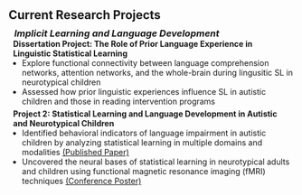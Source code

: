 <h1 id="projects"></h1>

<h2 style="margin: 60px 0px 10px;">Current Research Projects</h2>


<h3 style="margin:0 10px 0;"><em>Implicit Learning and Language Development</em></h3>

<h4 style="margin:0 8px 0;">Dissertation Project: The Role of Prior Language Experience in Linguistic Statistical Learning</h4>

<ul style="margin:0 0 5px;">
  <li>Explore functional connectivity between language comprehension networks, attention networks, and the whole-brain during lingusitic SL in neurotypical children</li>
  <li>Assessed how prior linguistic experiences influence SL in autistic children and those in reading intervention programs</li>
</ul>


<h4 style="margin:0 8px 0;">Project 2: Statistical Learning and Language Development in Autistic and Neurotypical Children</h4>

<ul style="margin:0 0 5px;">
  <li>Identified behavioral indicators of language impairment in autistic children by analyzing statistical learning in multiple domains and modalities <a href="https://link.springer.com/article/10.1007/s10803-023-05902-1"><autocolor>(Published Paper)</autocolor></a></li>
  <li>Uncovered the neural bases of statistical learning in neurotypical adults and children using functional magnetic resonance imaging (fMRI) techniques  <a href="https://bpb-us-w2.wpmucdn.com/sites.northeastern.edu/dist/5/743/files/2022/10/snl_2022_blastfmri_developmental.pdf"><autocolor>(Conference Poster)</autocolor></a></li>
</ul>